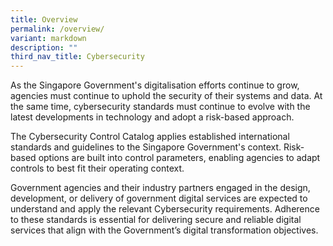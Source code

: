 ```yaml
---
title: Overview
permalink: /overview/
variant: markdown
description: ""
third_nav_title: Cybersecurity
---
```

As the Singapore Government's digitalisation efforts continue to grow, agencies must continue to uphold the security of their systems and data. At the same time, cybersecurity standards must continue to evolve with the latest developments in technology and adopt a risk-based approach.  
  
The Cybersecurity Control Catalog applies established international standards and guidelines to the Singapore Government's context. Risk-based options are built into control parameters, enabling agencies to adapt controls to best fit their operating context.  
  
Government agencies and their industry partners engaged in the design, development, or delivery of government digital services are expected to understand and apply the relevant Cybersecurity requirements. Adherence to these standards is essential for delivering secure and reliable digital services that align with the Government’s digital transformation objectives.